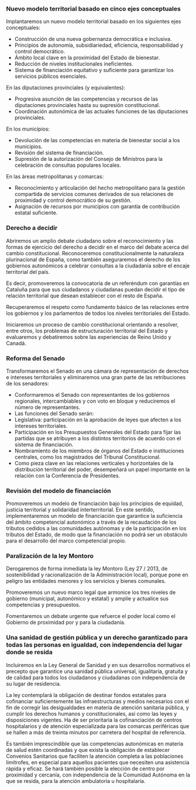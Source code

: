 ### Nuevo modelo territorial basado en cinco ejes conceptuales

Implantaremos un nuevo modelo territorial basado en los siguientes ejes conceptuales:

- Construcción de una nueva gobernanza democrática e inclusiva.
- Principios de autonomía, subsidiariedad, eficiencia, responsabilidad y control democrático.
- Ámbito local clave en la proximidad del Estado de bienestar.
- Reducción de niveles institucionales ineficientes.
- Sistema de financiación equitativo y suficiente para garantizar los servicios públicos esenciales.


En las diputaciones provinciales (y equivalentes):

- Progresiva asunción de las competencias y recursos de las diputaciones provinciales hasta su supresión constitucional.
- Coordinación autonómica de las actuales funciones de las diputaciones provinciales.


En los municipios:

- Devolución de las competencias en materia de bienestar social a los municipios.
- Revisión del sistema de financiación.
- Supresión de la autorización del Consejo de Ministros para la celebración de consultas populares locales.


En las áreas metropolitanas y comarcas:

- Reconocimiento y articulación del hecho metropolitano para la gestión compartida de servicios comunes derivados de sus relaciones de proximidad y control democrático de su gestión.
- Asignación de recursos por municipios con garantía de contribución estatal suficiente.



### Derecho a decidir

Abriremos un amplio debate ciudadano sobre el reconocimiento y las formas de ejercicio del derecho a decidir en el marco del debate acerca del cambio constitucional. Reconoceremos constitucionalmente la naturaleza plurinacional de España, como también aseguraremos el derecho de los gobiernos autonómicos a celebrar consultas a la ciudadanía sobre el encaje territorial del país.

Es decir, promoveremos la convocatoria de un referéndum con garantías en Cataluña para que sus ciudadanos y ciudadanas puedan decidir el tipo de relación territorial que desean establecer con el resto de España.

Recuperaremos el respeto como fundamento básico de las relaciones entre los gobiernos y los parlamentos de todos los niveles territoriales del Estado.

Iniciaremos un proceso de cambio constitucional orientando a resolver, entre otros, los problemas de estructuración territorial del Estado y evaluaremos y debatiremos sobre las experiencias de Reino Unido y Canadá.


### Reforma del Senado

Transformaremos el Senado en una cámara de representación de derechos e intereses territoriales y eliminaremos una gran parte de las retribuciones de los senadores:

- Conformaremos el Senado con representantes de los gobiernos regionales, intercambiables y con voto en bloque y reduciremos el número de representantes.
- Las funciones del Senado serán:
- Legislativa: participación en la aprobación de leyes que afecten a los intereses territoriales.
- Participación en los Presupuestos Generales del Estado para fijar las partidas que se atribuyen a los distintos territorios de acuerdo con el sistema de financiación.
- Nombramiento de los miembros de órganos del Estado e instituciones centrales, como los magistrados del Tribunal Constitucional.
- Como pieza clave en las relaciones verticales y horizontales de la distribución territorial del poder, desempeñará un papel importante en la relación con la Conferencia de Presidentes.





### Revisión del modelo de financiación

Promoveremos un modelo de financiación bajo los principios de equidad, justicia territorial y solidaridad interterritorial. En este sentido, implementaremos un modelo de financiación que garantice la suficiencia del ámbito competencial autonómico a través de la recaudación de los tributos cedidos a las comunidades autónomas y de la participación en los tributos del Estado, de modo que la financiación no podrá ser un obstáculo para el desarrollo del marco competencial propio.



### Paralización de la ley Montoro

Derogaremos de forma inmediata la ley Montoro (Ley 27 / 2013, de sostenibilidad y racionalización de la Administración local), porque pone en peligro las entidades menores y los servicios y bienes comunales.

Promoveremos un nuevo marco legal que armonice los tres niveles de gobierno (municipal, autonómico y estatal) y amplíe y actualice sus competencias y presupuestos.

Fomentaremos un debate urgente que refuerce el poder local como el Gobierno de proximidad por y para la ciudadanía.



### Una sanidad de gestión pública y un derecho garantizado para todas las personas en igualdad, con independencia del lugar donde se resida

Incluiremos en la Ley General de Sanidad y en sus desarrollos normativos el precepto que garantice una sanidad pública universal, igualitaria, gratuita y de calidad para todos los ciudadanos y ciudadanas con independencia de su lugar de residencia.

La ley contemplará la obligación de destinar fondos estatales para cofinanciar suficientemente las infraestructuras y medios necesarios con el fin de corregir las desigualdades en materia de atención sanitaria pública, y cumplir los derechos humanos y constitucionales, así como las leyes y disposiciones vigentes. Ha de ser prioritaria la cofinanciación de centros hospitalarios y de atención especializada para las comarcas periféricas que se hallen a más de treinta minutos por carretera del hospital de referencia.

Es también imprescindible que las competencias autonómicas en materia de salud estén coordinadas y que exista la obligación de establecer Convenios Sanitarios que faciliten la atención completa a las poblaciones limítrofes, en especial para aquellos pacientes que necesiten una asistencia rápida y eficaz. Se hará también posible la elección de centro por proximidad y cercanía, con independencia de la Comunidad Autónoma en la que se resida, para la atención ambulatoria u hospitalaria.


